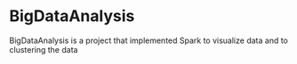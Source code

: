 # BigDataAnalysis

BigDataAnalysis is a project that implemented Spark to visualize data and to clustering the data
